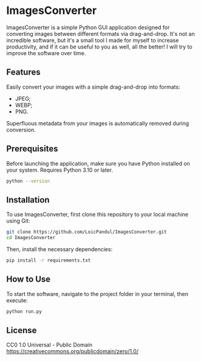 # ImagesConverter

ImagesConverter is a simple Python GUI application designed for converting images between different formats via drag-and-drop. It's not an incredible software, but it's a small tool I made for myself to increase productivity, and if it can be useful to you as well, all the better! I will try to improve the software over time.

## Features

Easily convert your images with a simple drag-and-drop into formats:
- JPEG;
- WEBP;
- PNG.

Superfluous metadata from your images is automatically removed during conversion.

## Prerequisites

Before launching the application, make sure you have Python installed on your system. Requires Python 3.10 or later.

```bash
python --version
```

## Installation

To use ImagesConverter, first clone this repository to your local machine using Git:

```bash
git clone https://github.com/LoicPandul/ImagesConverter.git
cd ImagesConverter
```

Then, install the necessary dependencies:

```bash
pip install -r requirements.txt
```

## How to Use

To start the software, navigate to the project folder in your terminal, then execute:

```bash
python run.py
```

## License

CC0 1.0 Universal - Public Domain
https://creativecommons.org/publicdomain/zero/1.0/